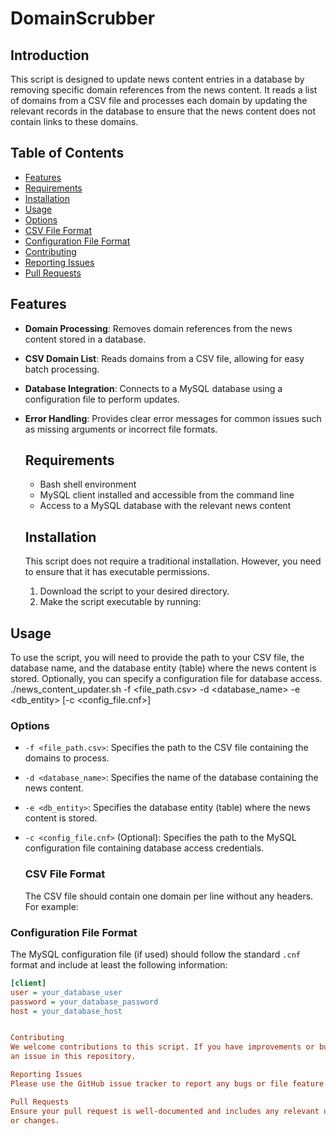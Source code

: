 # DomainScrubber

## Introduction
This script is designed to update news content entries in a database by removing specific domain references
from the news content. It reads a list of domains from a CSV file and processes each domain by updating the
relevant records in the database to ensure that the news content does not contain links to these domains.

## Table of Contents
- [Features](#features)
- [Requirements](#requirements)
- [Installation](#installation)
- [Usage](#usage)
- [Options](#options)
- [CSV File Format](#csv-file-format)
- [Configuration File Format](#configuration-file-format)
- [Contributing](#contributing)
- [Reporting Issues](#reporting-issues)
- [Pull Requests](#pull-requests)

## Features
- **Domain Processing**: Removes domain references from the news content stored in a database.
- **CSV Domain List**: Reads domains from a CSV file, allowing for easy batch processing.
- **Database Integration**: Connects to a MySQL database using a configuration file to perform updates.
- **Error Handling**: Provides clear error messages for common issues such as missing arguments or incorrect
  file formats.

  ## Requirements
  - Bash shell environment
  - MySQL client installed and accessible from the command line
  - Access to a MySQL database with the relevant news content

  ## Installation
  This script does not require a traditional installation. However, you need to ensure that it has executable
  permissions.

  1. Download the script to your desired directory.
  2. Make the script executable by running:

## Usage
To use the script, you will need to provide the path to your CSV file, the database name, and the database
entity (table) where the news content is stored. Optionally, you can specify a configuration file for database
access.
./news_content_updater.sh -f <file_path.csv> -d <database_name> -e <db_entity> [-c <config_file.cnf>]


### Options
- `-f <file_path.csv>`: Specifies the path to the CSV file containing the domains to process.
- `-d <database_name>`: Specifies the name of the database containing the news content.
- `-e <db_entity>`: Specifies the database entity (table) where the news content is stored.
- `-c <config_file.cnf>` (Optional): Specifies the path to the MySQL configuration file containing database
  access credentials.

  ### CSV File Format
  The CSV file should contain one domain per line without any headers. For example:


### Configuration File Format
The MySQL configuration file (if used) should follow the standard `.cnf` format and include at least the
following information:

```ini
[client]
user = your_database_user
password = your_database_password
host = your_database_host


Contributing
We welcome contributions to this script. If you have improvements or bug fixes, please open a pull request or
an issue in this repository.

Reporting Issues
Please use the GitHub issue tracker to report any bugs or file feature requests.

Pull Requests
Ensure your pull request is well-documented and includes any relevant updates to this README for new features
or changes.
